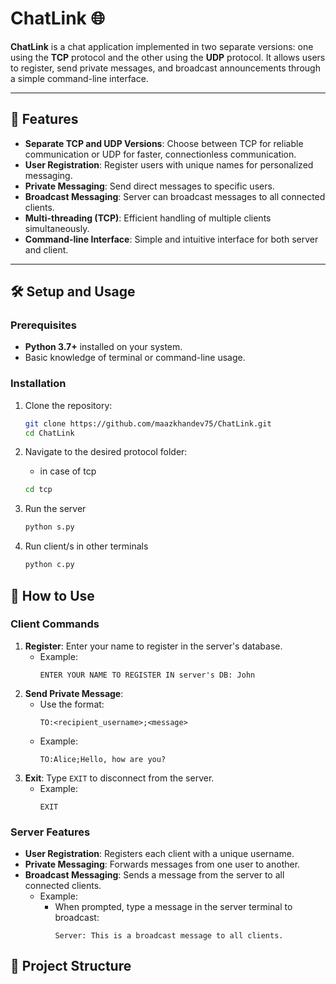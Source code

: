 # ChatLink 🌐

**ChatLink** is a chat application implemented in two separate versions: one using the **TCP** protocol and the other using the **UDP** protocol. It allows users to register, send private messages, and broadcast announcements through a simple command-line interface.

---

## 🚀 Features
- **Separate TCP and UDP Versions**: Choose between TCP for reliable communication or UDP for faster, connectionless communication.
- **User Registration**: Register users with unique names for personalized messaging.
- **Private Messaging**: Send direct messages to specific users.
- **Broadcast Messaging**: Server can broadcast messages to all connected clients.
- **Multi-threading (TCP)**: Efficient handling of multiple clients simultaneously.
- **Command-line Interface**: Simple and intuitive interface for both server and client.

---

## 🛠️ Setup and Usage

### Prerequisites
- **Python 3.7+** installed on your system.
- Basic knowledge of terminal or command-line usage.

### Installation
1. Clone the repository:
   ```bash
   git clone https://github.com/maazkhandev75/ChatLink.git
   cd ChatLink
	```
2. Navigate to the desired protocol folder:
	- in case of tcp
	```bash
	cd tcp
    ```
3. Run the server
	```bash
	python s.py
	```

4. Run client/s in other terminals
	```bash
	python c.py
	```


## 📝 How to Use

### Client Commands
1. **Register**: Enter your name to register in the server's database.
   - Example:
     ```plaintext
     ENTER YOUR NAME TO REGISTER IN server's DB: John
     ```
2. **Send Private Message**:
   - Use the format:
     ```plaintext
     TO:<recipient_username>;<message>
     ```
   - Example:
     ```plaintext
     TO:Alice;Hello, how are you?
     ```
3. **Exit**: Type `EXIT` to disconnect from the server.
   - Example:
     ```plaintext
     EXIT
     ```

### Server Features
- **User Registration**: Registers each client with a unique username.
- **Private Messaging**: Forwards messages from one user to another.
- **Broadcast Messaging**: Sends a message from the server to all connected clients.
  - Example:
    - When prompted, type a message in the server terminal to broadcast:
      ```plaintext
      Server: This is a broadcast message to all clients.
      ```

## 📂 Project Structure




		
